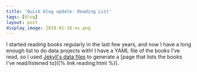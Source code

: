 ```yaml
---
title: 'Quick blog update: Reading List'
tags: [blog]
layout: post
display_image: 2018-01-18-ex.png
---
```


I started reading books regularly in the last few years, and now I have a long enough list to do data projects with! I have a YAML file of the books I've read, so I used [Jekyll's data files](https://jekyllrb.com/docs/datafiles/) to generate a [page that lists the books I've read/listened to]({% link reading.html %}).

